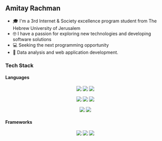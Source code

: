 ## Amitay Rachman
* 🎓 I'm a 3rd Internet & Society excellence program student from The Hebrew University of Jerusalem
* 🤓 I have a passion for exploring new technologies and developing software solutions
* 💻 Seeking the next programming opportunity
* 💼 Data analysis and web application development.

### Tech Stack

#### Languages
<p align="center">
<img src=https://img.shields.io/badge/python-3670A0?style=for-the-badge&logo=python&logoColor=ffdd54>
<img src=https://img.shields.io/badge/pandas-%23150458.svg?style=for-the-badge&logo=pandas&logoColor=white>
<img src=https://img.shields.io/badge/numpy-%23013243.svg?style=for-the-badge&logo=numpy&logoColor=white>
</p>
<p align="center">
<img src=https://img.shields.io/badge/javascript-%23323330.svg?style=for-the-badge&logo=javascript&logoColor=%23F7DF1E>
<img src=https://img.shields.io/badge/html5-%23E34F26.svg?style=for-the-badge&logo=html5&logoColor=white>
<img src=https://img.shields.io/badge/css3-%231572B6.svg?style=for-the-badge&logo=css3&logoColor=white>
</p>
<p align="center">
<img src=https://img.shields.io/badge/r-%23276DC3.svg?style=for-the-badge&logo=r&logoColor=white>
<img src=https://img.shields.io/badge/mysql-%2300f.svg?style=for-the-badge&logo=mysql&logoColor=white>
</p>

#### Frameworks
<p align="center">
<img src=https://img.shields.io/badge/jquery-%230769AD.svg?style=for-the-badge&logo=jquery&logoColor=white>
<img src=https://img.shields.io/badge/bootstrap-%23563D7C.svg?style=for-the-badge&logo=bootstrap&logoColor=white>
<img src=https://img.shields.io/badge/jupyter-%23FA0F00.svg?style=for-the-badge&logo=jupyter&logoColor=white>
</p>
